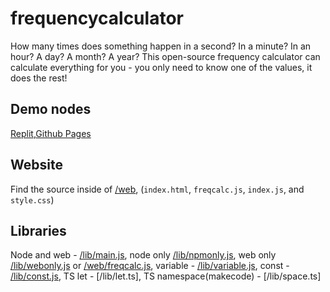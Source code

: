 # frequencycalculator
How many times does something happen in a second? In a minute? In an hour? A day? A month? A year? This open-source frequency calculator can calculate everything for you - you only need to know one of the values, it does the rest!


## Demo nodes
[Replit](https://ithappensfreq.awesomecrater.repl.co/),[Github Pages](https://themirrazz.github.io/ithappensfreq/)

## Website
Find the source inside of [/web](/web/), (`index.html`, `freqcalc.js`, `index.js`, and `style.css`)

## Libraries
Node and web - [/lib/main.js](/lib/main.js), node only [/lib/npmonly.js](/lib/npmonly.js), web only [/lib/webonly.js](/lib/webonly.js) or [/web/freqcalc.js](/web/freqcalc.js),
variable - [/lib/variable.js](/lib/const.js), const - [/lib/const.js](/lib/const.js), TS let - [/lib/let.ts], TS namespace(makecode) - [/lib/space.ts]
